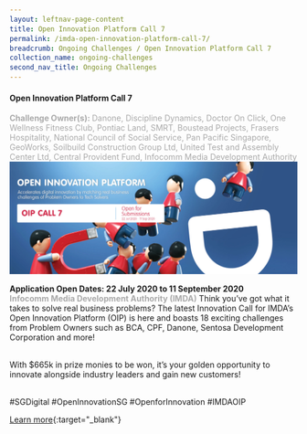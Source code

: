```yaml
---
layout: leftnav-page-content
title: Open Innovation Platform Call 7
permalink: /imda-open-innovation-platform-call-7/
breadcrumb: Ongoing Challenges / Open Innovation Platform Call 7
collection_name: ongoing-challenges
second_nav_title: Ongoing Challenges
---
```


#### Open Innovation Platform Call 7
<font color="#a9a9a9"><b>Challenge Owner(s): </b>Danone, Discipline Dynamics, Doctor On Click, One Wellness Fitness Club, Pontiac Land, SMRT, Boustead Projects, Frasers Hospitality, National Council of Social Service, Pan Pacific Singapore, GeoWorks, Soilbuild Construction Group Ltd, United Test and Assembly Center Ltd, Central Provident Fund, Infocomm Media Development Authority</font>
[![1](/images/ongoing-challenges/oip-call-7.jpg)](https://www.openinnovation.sg/about)

**Application Open Dates: 22 July 2020 to 11 September 2020**<br>
<font color=" #a9a9a9"><b>Infocomm Media Development Authority (IMDA)</b></font>
Think you’ve got what it takes to solve real business problems? The latest Innovation Call for IMDA’s Open Innovation Platform (OIP) is here and boasts 18 exciting challenges from Problem Owners such as BCA, CPF, Danone, Sentosa Development Corporation and more!<br>
<br>

With $665k in prize monies to be won, it’s your golden opportunity to innovate alongside industry leaders and gain new customers!<br><br>

#SGDigital #OpenInnovationSG #OpenforInnovation #IMDAOIP
<br>

[Learn more](https://www.openinnovation.sg/about){:target="_blank"}
